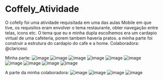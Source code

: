# Coffely_Atividade
O cofelly foi uma atividade requisitada em uma das aulas Mobile em que tive, os requisitos eram envolver o tema restaurante, obter navegação entre telas, icons etc. O tema que eu e minha dupla escolhemos era um cardapio virtual de uma cafeteria, porem tambem haveria pratos. a minha parte foi construir a estrutura do cardapio do cafe e a home. Colaboradora: @claricesc

Minha parte:
![image](https://github.com/user-attachments/assets/8ddff77d-b4d5-496d-9b2c-81888ba09f82)
![image](https://github.com/user-attachments/assets/e7f52a6f-5dd9-472e-8594-7b98bc439522)
![image](https://github.com/user-attachments/assets/92455460-cdf1-4bc0-95c6-1723ff97a55a)
![image](https://github.com/user-attachments/assets/29833d90-46ec-4f09-be76-89c2c74b520c)
![image](https://github.com/user-attachments/assets/08ac5b40-3af3-4aa5-908f-75bb91af35cd)
![image](https://github.com/user-attachments/assets/4fba064b-6eaa-4f86-95c9-d2e48fa33ed9)
![image](https://github.com/user-attachments/assets/2bd56c4c-56f9-4c30-a586-502f3605090a)
![image](https://github.com/user-attachments/assets/f5d3b4ff-b876-4685-b2da-da887231b80d)
![image](https://github.com/user-attachments/assets/4ca97bbd-818e-4922-b8af-5b1523c44d8d)
![image](https://github.com/user-attachments/assets/42601b46-fb59-4688-b8ef-8ce86bc7577b)

A parte da minha colaboradora:
![image](https://github.com/user-attachments/assets/92da19f9-25f6-443e-ac65-76781daa2142)
![image](https://github.com/user-attachments/assets/6ab45aec-fb7a-4efa-ad35-60c4fc12326d)
![image](https://github.com/user-attachments/assets/05adc95b-ce7a-4395-a17d-81b222152000)
![image](https://github.com/user-attachments/assets/8373ae20-eff6-4af6-a8b8-ba954eb534a6)












